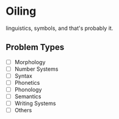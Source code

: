 # Oiling

linguistics, symbols, and that's probably it.

## Problem Types
- [ ] Morphology
- [ ] Number Systems
- [ ] Syntax
- [ ] Phonetics
- [ ] Phonology
- [ ] Semantics
- [ ] Writing Systems
- [ ] Others